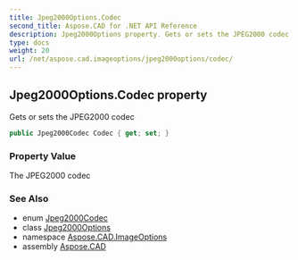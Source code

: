```yaml
---
title: Jpeg2000Options.Codec
second_title: Aspose.CAD for .NET API Reference
description: Jpeg2000Options property. Gets or sets the JPEG2000 codec
type: docs
weight: 20
url: /net/aspose.cad.imageoptions/jpeg2000options/codec/
---
```

## Jpeg2000Options.Codec property

Gets or sets the JPEG2000 codec

```csharp
public Jpeg2000Codec Codec { get; set; }
```

### Property Value

The JPEG2000 codec

### See Also

* enum [Jpeg2000Codec](../../../aspose.cad.fileformats.jpeg2000/jpeg2000codec/)
* class [Jpeg2000Options](../)
* namespace [Aspose.CAD.ImageOptions](../../jpeg2000options/)
* assembly [Aspose.CAD](../../../)


